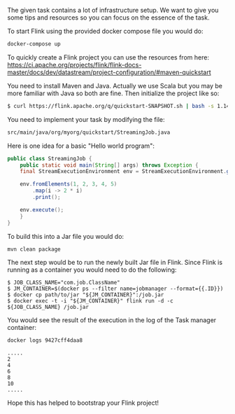The given task contains a lot of infrastructure setup. We want to give you some tips and resources so you can focus on the essence of the task.

To start Flink using the provided docker compose file you would do:

```bash
docker-compose up
```

To quickly create a Flink project you can use the resources from here:
https://ci.apache.org/projects/flink/flink-docs-master/docs/dev/datastream/project-configuration/#maven-quickstart

You need to install Maven and Java. Actually we use Scala but you may be more familiar
with Java so both are fine. Then initialize the project like so:

```bash
$ curl https://flink.apache.org/q/quickstart-SNAPSHOT.sh | bash -s 1.14-SNAPSHOT
```

You need to implement your task by modifying the file:

```bash
src/main/java/org/myorg/quickstart/StreamingJob.java
```

Here is one idea for a basic "Hello world program":

```java
public class StreamingJob {
    public static void main(String[] args) throws Exception {
    final StreamExecutionEnvironment env = StreamExecutionEnvironment.getExecutionEnvironment();

    env.fromElements(1, 2, 3, 4, 5)
        .map(i -> 2 * i)
        .print();

    env.execute();
    }
}
```

To build this into a Jar file you would do:

```bash
mvn clean package
```

The next step would be to run the newly built Jar file in Flink. Since Flink is running as a container you would need to do the following:

```
$ JOB_CLASS_NAME="com.job.ClassName"
$ JM_CONTAINER=$(docker ps --filter name=jobmanager --format={{.ID}})
$ docker cp path/to/jar "${JM_CONTAINER}":/job.jar
$ docker exec -t -i "${JM_CONTAINER}" flink run -d -c ${JOB_CLASS_NAME} /job.jar
```

You would see the result of the execution in the log of the Task manager container:

```bash
docker logs 9427cff4daa8
```

```
.....
2
4
6
8
10
.....
```

Hope this has helped to bootstrap your Flink project!





